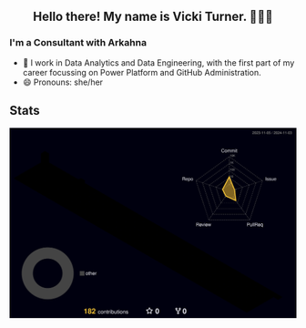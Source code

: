 
</p>
<h2 align="center">Hello there! My name is Vicki Turner. 👋🤓😺</h2>


### I'm a Consultant with Arkahna

- 🔭 I work in Data Analytics and Data Engineering, with the first part of my career focussing on Power Platform and GitHub Administration.
- 😄 Pronouns: she/her

## Stats

![](./profile-3d-contrib/profile-night-rainbow.svg)
